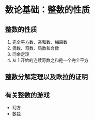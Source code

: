 # 数论基础：整数的性质

		
## 整数的性质

1. 完全平方数、亲和数、梅森数
1. 偶数、奇数、质数和合数
1. 同余定理
1. 从 1 开始的连续奇数之和是一个完全平方

		
## 整数分解定理以及欧拉的证明

		
## 有关整数的游戏

- 幻方
- 数独

